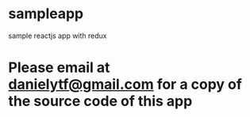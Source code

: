# sampleapp
sample reactjs app with redux

# Please email at danielytf@gmail.com for a copy of the source code of this app
